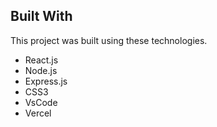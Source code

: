 ## Built With

This project was built using these technologies.

- React.js
- Node.js
- Express.js
- CSS3
- VsCode
- Vercel

